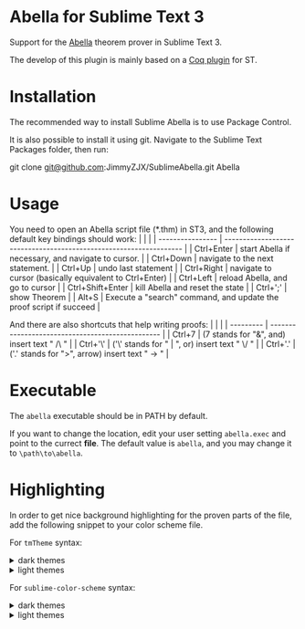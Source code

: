 Abella for Sublime Text 3
====
Support for the [Abella](https://abella-prover.org/) theorem prover in Sublime Text 3.

The develop of this plugin is mainly based on a [Coq plugin](https://github.com/whitequark/Sublime-Coq) for ST.

Installation
===
The recommended way to install Sublime Abella is to use Package Control.

It is also possible to install it using git. Navigate to the Sublime Text Packages folder, then run:

git clone git@github.com:JimmyZJX/SublimeAbella.git Abella

Usage
===
You need to open an Abella script file (*.thm) in ST3, and the following default key bindings should work:
|                  |                                                                    |
| ---------------- | ------------------------------------------------------------------ |
| Ctrl+Enter       | start Abella if necessary, and navigate to cursor.                 |
| Ctrl+Down        | navigate to the next statement.                                    |
| Ctrl+Up          | undo last statement                                                |
| Ctrl+Right       | navigate to cursor (basically equivalent to Ctrl+Enter)            |
| Ctrl+Left        | reload Abella, and go to cursor                                    |
| Ctrl+Shift+Enter | kill Abella and reset the state                                    |
| Ctrl+';'         | show Theorem                                                       |
| Alt+S            | Execute a "search" command, and update the proof script if succeed |

And there are also shortcuts that help writing proofs:
|           |                                                  |
| --------- | ------------------------------------------------ |
| Ctrl+7    | (7 stands for "&", and) insert text " /\\ "      |
| Ctrl+'\\' | ('\\' stands for " \| ", or) insert text " \\/ " |
| Ctrl+'.'  | ('.' stands for ">", arrow) insert text " -> "   |

Executable
===
The `abella` executable should be in PATH by default.

If you want to change the location, edit your user setting `abella.exec` and point to the currect **file**. The default value is `abella`, and you may change it to `\path\to\abella`.

Highlighting
====

In order to get nice background highlighting for the proven parts of the file, add the following snippet to your color scheme file.

For `tmTheme` syntax:

<details><summary>dark themes</summary><p>

```xml
<dict>
  <key>name</key>
  <string>Proven with Abella</string>
  <key>scope</key>
  <string>meta.abella.proven</string>
  <key>settings</key>
  <dict>
    <key>background</key>
    <string>#365A28</string>
    <key>foreground</key>
    <string>#51873C</string>
  </dict>
</dict>
```
</p></details>

<details><summary>light themes</summary><p>

```xml
<dict>
  <key>name</key>
  <string>Proven with Abella</string>
  <key>scope</key>
  <string>meta.abella.proven</string>
  <key>settings</key>
  <dict>
    <key>background</key>
    <string>#002800</string>
  </dict>
</dict>
```
</p></details>

For `sublime-color-scheme` syntax:

<details><summary>dark themes</summary><p>

```json
{
    "name": "Proven with Abella",
    "scope": "meta.abella.proven",
    "background": "#365A28",
    "foreground": "#51873C"
},
```
</p></details>

<details><summary>light themes</summary><p>

```json
{
    "name": "Proven with Abella",
    "scope": "meta.abella.proven",
    "background": "#002800",
},
```
</p></details>

